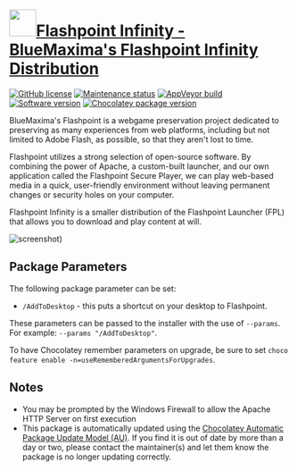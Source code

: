 # [<img src="https://cdn.jsdelivr.net/gh/dgalbraith/chocolatey-packages@71d741b5e9171786eff61aea63d42c7c6ef286c6/icons/flashpoint.png" width="48" height="48"/>Flashpoint Infinity - BlueMaxima's Flashpoint Infinity Distribution](https://chocolatey.org/packages/flashpoint-infinity)

[![GitHub license](https://img.shields.io/badge/license-Various-blue)](https://github.com/FlashpointProject)
[![Maintenance status](https://img.shields.io/badge/maintained%3F-yes-green.svg)](https://github.com/dgalbraith/chocolatey-packages/graphs/commit-activity)
[![AppVeyor build](https://img.shields.io/appveyor/ci/dgalbraith/chocolatey-packages)](https://ci.appveyor.com/project/dgalbraith/chocolatey-packages)
[![Software version](https://img.shields.io/badge/Source-v9.0-blue)](https://bluemaxima.org/flashpoint/downloads)
[![Chocolatey package version](https://img.shields.io/chocolatey/v/flashpoint-infinity?label=Chocolatey)](https://chocolatey.org/packages/flashpoint-infinity)

BlueMaxima's Flashpoint is a webgame preservation project dedicated to preserving as many experiences from web
platforms, including but not limited to Adobe Flash,  as possible, so that they aren't lost to time.

Flashpoint utilizes a strong selection of open-source software. By combining the power of Apache, a custom-built
launcher, and our own application called the Flashpoint Secure Player, we can play web-based media in a quick,
user-friendly environment without leaving permanent changes or security holes on your computer.

Flashpoint Infinity is a smaller distribution of the Flashpoint Launcher (FPL) that allows you to download and play
content at will.

![screenshot](https://cdn.jsdelivr.net/gh/dgalbraith/chocolatey-packages@61675e066fbd84d13a0e55342c158cfb39b1e211/automatic/flashpoint-infinity/screenshot.png))

## Package Parameters

The following package parameter can be set:

* `/AddToDesktop` - this puts a shortcut on your desktop to Flashpoint.

These parameters can be passed to the installer with the use of `--params`.
For example: `--params "/AddToDesktop"`.

To have Chocolatey remember parameters on upgrade, be sure to set `choco feature enable -n=useRememberedArgumentsForUpgrades`.

## Notes

* You may be prompted by the Windows Firewall to allow the Apache HTTP Server on first execution
* This package is automatically updated using the [Chocolatey Automatic Package Update Model (AU)](https://github.com/majkinetor/au/blob/master/README.md).
  If you find it is out of date by more than a day or two, please contact the maintainer(s) and let them know the package is no longer updating correctly.
